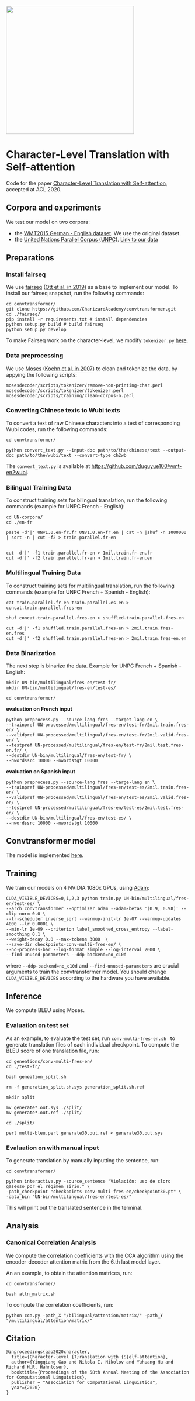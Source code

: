 <img src="./README/convtransformer-fig-new.png" width="350" >

# Character-Level Translation with Self-attention

Code for the paper [Character-Level Translation with Self-attention](https://arxiv.org/abs/2004.14788), accepted at ACL 2020. 

## Corpora and experiments

We test our model on two corpora:

- the [WMT2015 German - English dataset](http://www.statmt.org/wmt15/translation-task.html). We use the original dataset.
- the [United Nations Parallel Corpus (UNPC)](https://conferences.unite.un.org/UNCorpus/). [Link to our data](https://drive.google.com/file/d/1PT7sAAjVKHWpU9pIvmL7UJC9vhquxLg0/view?usp=sharing) 

## Preparations

### Install fairseq

We use [fairseq](https://github.com/pytorch/fairseq) ([Ott et al. in 2019](https://arxiv.org/abs/1904.01038)) as a base to implement our model. To install our fairseq snapshot, run the following commands:

```shell
cd convtransformer/
git clone https://github.com/CharizardAcademy/convtransformer.git
cd ./fairseq/
pip install -r requirements.txt # install dependencies
python setup.py build # build fairseq
python setup.py develop
```

To make Fairseq work on the character-level, we modify `tokenizer.py` [here](https://github.com/CharizardAcademy/convtransformer/blob/master/convtransformer/fairseq/tokenizer.py#L16). 

### Data preprocessing

We use [Moses](https://github.com/moses-smt/mosesdecoder.git) ([Koehn et al. in 2007](http://citeseerx.ist.psu.edu/viewdoc/download?doi=10.1.1.332.8432&rep=rep1&type=pdf)) to clean and tokenize the data, by appying the following scripts: 

``` shell
mosesdecoder/scripts/tokenizer/remove-non-printing-char.perl
mosesdecoder/scripts/tokenizer/tokenizer.perl
mosesdecoder/scripts/training/clean-corpus-n.perl
```

### Converting Chinese texts to Wubi texts

To convert a text of raw Chinese characters into a text of corresponding Wubi codes, run the following commands:

```shell
cd convtransformer/

python convert_text.py --input-doc path/to/the/chinese/text --output-doc path/to/the/wubi/text --convert-type ch2wb
```

The `convert_text.py` is available at https://github.com/duguyue100/wmt-en2wubi.

### Bilingual Training Data

To construct training sets for bilingual translation, run the following commands (example for UNPC French - English):

```shell
cd UN-corpora/
cd ./en-fr

paste -d'|' UNv1.0.en-fr.fr UNv1.0.en-fr.en | cat -n |shuf -n 1000000 | sort -n | cut -f2 > train.parallel.fr-en


cut -d'|' -f1 train.parallel.fr-en > 1mil.train.fr-en.fr
cut -d'|' -f2 train.parallel.fr-en > 1mil.train.fr-en.en
```

### Multilingual Training Data

To construct training sets for multilingual translation, run the following commands (example for UNPC French + Spanish - English):

```shell
cat train.parallel.fr-en train.parallel.es-en > concat.train.parallel.fres-en

shuf concat.train.parallel.fres-en > shuffled.train.parallel.fres-en

cut -d'|' -f1 shuffled.train.parallel.fres-en > 2mil.train.fres-en.fres
cut -d'|' -f2 shuffled.train.parallel.fres-en > 2mil.train.fres-en.en
```

### Data Binarization

The next step is binarize the data. Example for UNPC French + Spanish - English: 

``` shell
mkdir UN-bin/multilingual/fres-en/test-fr/
mkdir UN-bin/multilingual/fres-en/test-es/

cd convtransformer/
```

**evaluation on French input** 

```shell
python preprocess.py --source-lang fres --target-lang en \
--trainpref UN-processed/multilingual/fres-en/test-fr/2mil.train.fres-en/ \
--validpref UN-processed/multilingual/fres-en/test-fr/2mil.valid.fres-en/ \
--testpref UN-processed/multilingual/fres-en/test-fr/2mil.test.fres-en.fr/ \
--destdir UN-bin/multilingual/fres-en/test-fr/ \ 
--nwordssrc 10000 --nwordstgt 10000 
```

**evaluation on Spanish input**

```shell
python preprocess.py --source-lang fres --targe-lang en \
--trainpref UN-processed/multilingual/fres-en/test-es/2mil.train.fres-en/ \
--validpref UN-processed/multilingual/fres-en/test-es/2mil.valid.fres-en/ \
--testpref UN-processed/multilingual/fres-en/test-es/2mil.test.fres-en/ \
--destdir UN-bin/multilingual/fres-en/test-es/ \
--nwordssrc 10000 --nwordstgt 10000
```

## Convtransformer model 

The model is implemented [here](https://github.com/CharizardAcademy/convtransformer/blob/master/convtransformer/fairseq/models/transformer.py#L768). 

## Training

We train our models on 4 NVIDIA 1080x GPUs, using [Adam](https://arxiv.org/abs/1412.6980):  

```shell
CUDA_VISIBLE_DEVICES=0,1,2,3 python train.py UN-bin/multilingual/fres-en/test-es/ \
--arch convtransformer --optimizer adam --adam-betas '(0.9, 0.98)' --clip-norm 0.0 \
--lr-scheduler inverse_sqrt --warmup-init-lr 1e-07 --warmup-updates 4000 --lr 0.0001 \
--min-lr 1e-09 --criterion label_smoothed_cross_entropy --label-smoothing 0.1 \
--weight-decay 0.0 --max-tokens 3000  \
--save-dir checkpoints-conv-multi-fres-en/ \
--no-progress-bar --log-format simple --log-interval 2000 \
--find-unused-parameters --ddp-backend=no_c10d
```

where `--ddp-backend=no_c10d`  and `--find-unused-parameters` are crucial arguments to train the convtransformer model. You should change `CUDA_VISIBLE_DEVICES` according to the hardware you have available. 

## Inference

We compute BLEU using Moses. 

### Evaluation on test set

As an example, to evaluate the test set, run `conv-multi-fres-en.sh ` to generate translation files of each individual checkpoint. To compute the BLEU score of one translation file, run:

```shell
cd geneations/conv-multi-fres-en/
cd ./test-fr/

bash geneation_split.sh

rm -f generation_split.sh.sys generation_split.sh.ref 

mkdir split

mv generate*.out.sys ./split/
mv generate*.out.ref ./split/

cd ./split/

perl multi-bleu.perl generate30.out.ref < generate30.out.sys
```

### Evaluation on with manual input

To generate translation by manually inputting the sentence, run:

```shell
cd convtransformer/

python interactive.py -source_sentence "Violación: uso de cloro gaseoso por el régimen sirio." \ 
-path_checkpoint "checkpoints-conv-multi-fres-en/checkpoint30.pt" \
-data_bin "UN-bin/multilingual/fres-en/test-es/"
```

This will print out the translated sentence in the terminal. 

## Analysis

### Canonical Correlation Analysis

We compute the correlation coefficients with the CCA algorithm using the encoder-decoder attention matrix from the 6.th last model layer. 

An an example, to obtain the attention matrices, run:

```shell
cd convtransformer/ 

bash attn_matrix.sh
```

To compute the correlation coefficients, run:

```shell
python cca.py -path_X "/bilingual/attention/matrix/" -path_Y "/multilingual/attention/matrix/"
```

## Citation 

```
@inproceedings{gao2020character,
  title={Character-level {T}ranslation with {S}elf-attention},
  author={Yingqiang Gao and Nikola I. Nikolov and Yuhuang Hu and Richard H.R. Hahnloser},
  booktitle={Proceedings of the 58th Annual Meeting of the Association for Computational Linguistics},
  publisher = "Association for Computational Linguistics",
  year={2020}
}
```
